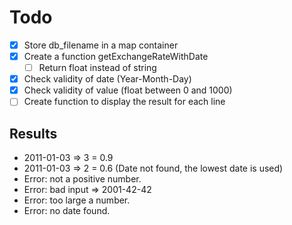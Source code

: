# Todo

- [x] Store db_filename in a map container
- [x] Create a function getExchangeRateWithDate
  - [ ] Return float instead of string
- [x] Check validity of date (Year-Month-Day)
- [x] Check validity of value (float between 0 and 1000)
- [ ] Create function to display the result for each line

## Results
- 2011-01-03 => 3 = 0.9
- 2011-01-03 => 2 = 0.6 (Date not found, the lowest date is used)
- Error: not a positive number.
- Error: bad input => 2001-42-42
- Error: too large a number.
- Error: no date found.